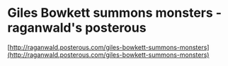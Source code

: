 <!--
id: 18301127490
link: http://tumblr.atmos.org/post/18301127490/giles-bowkett-summons-monsters-raganwalds-posterous
slug: giles-bowkett-summons-monsters-raganwalds-posterous
date: Sat Feb 25 2012 22:10:54 GMT-0800 (PST)
publish: 2012-02-025
tags: 
title: Giles Bowkett summons monsters - raganwald's posterous
-->


Giles Bowkett summons monsters - raganwald's posterous
======================================================

[http://raganwald.posterous.com/giles-bowkett-summons-monsters](http://raganwald.posterous.com/giles-bowkett-summons-monsters)

